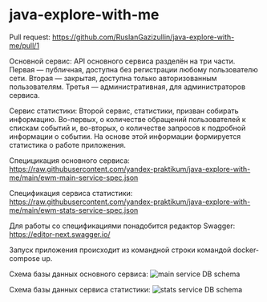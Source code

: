 # java-explore-with-me

Pull request: https://github.com/RuslanGazizullin/java-explore-with-me/pull/1

Основной сервис:
API основного сервиса разделён на три части. Первая — публичная, доступна без регистрации любому пользователю сети. Вторая — закрытая, доступна только авторизованным пользователям. Третья — административная, для администраторов сервиса.

Сервис статистики:
Второй сервис, статистики, призван собирать информацию. Во-первых, о количестве обращений пользователей к спискам событий и, во-вторых, о количестве запросов к подробной информации о событии. На основе этой информации формируется статистика о работе приложения.

Специцикация основного сервиса: https://raw.githubusercontent.com/yandex-praktikum/java-explore-with-me/main/ewm-main-service-spec.json

Спецификация сервиса статистики: https://raw.githubusercontent.com/yandex-praktikum/java-explore-with-me/main/ewm-stats-service-spec.json

Для работы со спецификациями понадобится редактор Swagger: https://editor-next.swagger.io/

Запуск приложения происходит из командной строки командой docker-compose up.

Схема базы данных основного сервиса: ![main service DB schema](https://user-images.githubusercontent.com/97000877/204202427-11f04644-1ea8-4ba1-90c1-7a8e8ffa50c0.png)

Схема базы данных сервиса статистики: ![stats service DB schema](https://user-images.githubusercontent.com/97000877/204021037-84e3618a-9c43-4819-9c33-7adf6aaebf9e.png)
